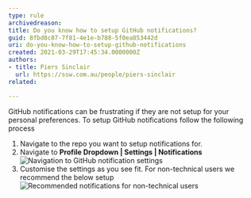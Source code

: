 ```yaml
---
type: rule
archivedreason:
title: Do you know how to setup GitHub notifications?
guid: 8fbd8c87-7f81-4e1e-b788-5f0ea853442d
uri: do-you-know-how-to-setup-github-notifications
created: 2021-03-29T17:45:34.0000000Z
authors:
- title: Piers Sinclair
  url: https://ssw.com.au/people/piers-sinclair
related:

---
```


GitHub notifications can be frustrating if they are not setup for your personal preferences. To setup GitHub notifications follow the following process

<!--endintro-->

1. Navigate to the repo you want to setup notifications for.
2. Navigate to **Profile Dropdown | Settings | Notifications**
![Navigation to GitHub notification settings](https://user-images.githubusercontent.com/79821522/112800403-54beb300-90bb-11eb-8146-837dbb3acaa7.png)
3. Customise the settings as you see fit. For non-technical users we recommend the below setup
![Recommended notifications for non-technical users](https://user-images.githubusercontent.com/79821522/112801064-2e4d4780-90bc-11eb-98a9-9295ef1bb121.png)

